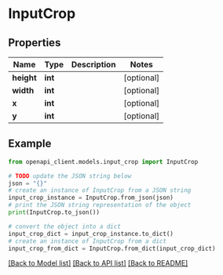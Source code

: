 # InputCrop


## Properties

Name | Type | Description | Notes
------------ | ------------- | ------------- | -------------
**height** | **int** |  | [optional] 
**width** | **int** |  | [optional] 
**x** | **int** |  | [optional] 
**y** | **int** |  | [optional] 

## Example

```python
from openapi_client.models.input_crop import InputCrop

# TODO update the JSON string below
json = "{}"
# create an instance of InputCrop from a JSON string
input_crop_instance = InputCrop.from_json(json)
# print the JSON string representation of the object
print(InputCrop.to_json())

# convert the object into a dict
input_crop_dict = input_crop_instance.to_dict()
# create an instance of InputCrop from a dict
input_crop_from_dict = InputCrop.from_dict(input_crop_dict)
```
[[Back to Model list]](../README.md#documentation-for-models) [[Back to API list]](../README.md#documentation-for-api-endpoints) [[Back to README]](../README.md)


